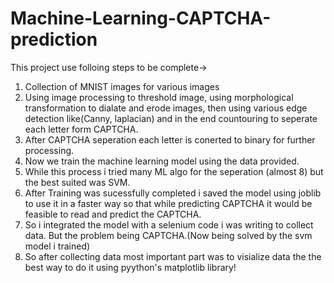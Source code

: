 # Machine-Learning-CAPTCHA-prediction

This project use folloing steps to be complete->
1. Collection of MNIST images for various images
2. Using image processing to threshold image, using morphological transformation to dialate and erode images, then using various edge detection like(Canny, laplacian) and in the end countouring to seperate each letter form CAPTCHA.
3. After CAPTCHA seperation each letter is conerted to binary for further processing.
4. Now we train the machine learning model using the data provided.
5. While this process i tried many ML algo for the seperation (almost 8) but the best suited was SVM.
6. After Training was sucessfully completed i saved the model using joblib to use it in a faster way so that while predicting CAPTCHA it would be feasible to read and predict the CAPTCHA.
7. So i integrated the model with a selenium code i was writing to collect data. But the problem being CAPTCHA.(Now being solved by the svm model i trained)
8. So after collecting data most important part was to visialize data the the best way to do it using pyython's matplotlib library!
